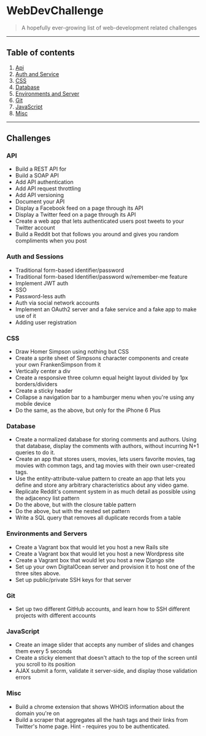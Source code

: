 # WebDevChallenge
> A hopefully ever-growing list of web-development related challenges
***

## Table of contents
1. [Api](#api)
2. [Auth and Service](#auth-and-sessions)
3. [CSS](#css)
4. [Database](#database)
5. [Environments and Server](#environments-and-servers)
6. [Git](#git)
7. [JavaScript](#javascript)
8. [Misc](#misc)

***

## Challenges

### API
* Build a REST API for <something>
* Build a SOAP API <something>
* Add API authentication
* Add API request throttling
* Add API versioning
* Document your API
* Display a Facebook feed on a page through its API
* Display a Twitter feed on a page through its API
* Create a web app that lets authenticated users post tweets to your Twitter account
* Build a Reddit bot that follows you around and gives you random compliments when you post

### Auth and Sessions
* Traditional form-based identifier/password
* Traditional form-based Identifier/password w/remember-me feature
* Implement JWT auth
* SSO
* Password-less auth
* Auth via social network accounts
* Implement an OAuth2 server and a fake service and a fake app to make use of it
* Adding user registration

### CSS
* Draw Homer Simpson using nothing but CSS
* Create a sprite sheet of Simpsons character components and create your own FrankenSimpson from it
* Vertically center a div
* Create a responsive three column equal height layout divided by 1px borders/dividers
* Create a sticky header
* Collapse a navigation bar to a hamburger menu when you're using any mobile device
* Do the same, as the above, but only for the iPhone 6 Plus

### Database
* Create a normalized database for storing comments and authors. Using that database, display the comments with authors, without incurring N+1 queries to do it.
* Create an app that stores users, movies, lets users favorite movies, tag movies with common tags, and tag movies with their own user-created tags.
* Use the entity-attribute-value pattern to create an app that lets you define and store any arbitrary characteristics about any video game.
* Replicate Reddit's comment system in as much detail as possible using the adjacency list pattern
* Do the above, but with the closure table pattern
* Do the above, but with the nested set pattern
* Write a SQL query that removes all duplicate records from a table

### Environments and Servers
* Create a Vagrant box that would let you host a new Rails site
* Create a Vagrant box that would let you host a new Wordpress site
* Create a Vagrant box that would let you host a new Django site
* Set up your own DigitalOcean server and provision it to host one of the three sites above.
* Set up public/private SSH keys for that server

### Git
* Set up two different GitHub accounts, and learn how to SSH different projects with different accounts

### JavaScript
* Create an image slider that accepts any number of slides and changes them every 5 seconds
* Create a sticky element that doesn't attach to the top of the screen until you scroll to its position
* AJAX submit a form, validate it server-side, and display those validation errors

### Misc
* Build a chrome extension that shows WHOIS information about the domain you're on
* Build a scraper that aggregates all the hash tags and their links from Twitter's home page. Hint - requires you to be authenticated.
